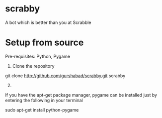 # scrabby
A bot which is better than you at Scrabble


Setup from source
=================
Pre-requisites: Python, Pygame

1. Clone the repository

git clone http://github.com/gurshabad/scrabby.git scrabby

2. 

If you have the apt-get package manager, pygame can be installed just by entering the following in your terminal

sudo apt-get install python-pygame